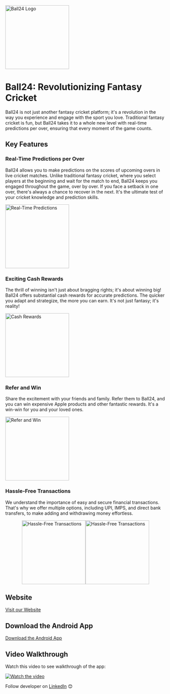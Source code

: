 <img src="https://ball24.in/images/azxcvb.png" alt="Ball24 Logo" width="200" />

# Ball24: Revolutionizing Fantasy Cricket

Ball24 is not just another fantasy cricket platform; it's a revolution in the way you experience and engage with the sport you love. Traditional fantasy cricket is fun, but Ball24 takes it to a whole new level with real-time predictions per over, ensuring that every moment of the game counts.

## Key Features

### Real-Time Predictions per Over
Ball24 allows you to make predictions on the scores of upcoming overs in live cricket matches. Unlike traditional fantasy cricket, where you select players at the beginning and wait for the match to end, Ball24 keeps you engaged throughout the game, over by over. If you face a setback in one over, there's always a chance to recover in the next. It's the ultimate test of your cricket knowledge and prediction skills.

<img src="https://i.ibb.co/Xb6Z8Zd/IMG-20240704-WA0006.jpg" alt="Real-Time Predictions" width="200" />

### Exciting Cash Rewards
The thrill of winning isn't just about bragging rights; it's about winning big! Ball24 offers substantial cash rewards for accurate predictions. The quicker you adapt and strategize, the more you can earn. It's not just fantasy; it's reality!

<img src="https://i.ibb.co/Lt3Lqbn/IMG-20240704-WA0002.jpg" alt="Cash Rewards" width="200" />

### Refer and Win
Share the excitement with your friends and family. Refer them to Ball24, and you can win expensive Apple products and other fantastic rewards. It's a win-win for you and your loved ones.

<img src="https://i.ibb.co/xCjSp0K/IMG-20240704-WA0001.jpg" alt="Refer and Win" width="200" />

### Hassle-Free Transactions
We understand the importance of easy and secure financial transactions. That's why we offer multiple options, including UPI, IMPS, and direct bank transfers, to make adding and withdrawing money effortless.

<div style="display: flex; justify-content: center;">
  <img src="https://i.ibb.co/W3Mv8Ly/IMG-20240704-WA0004.jpg" alt="Hassle-Free Transactions" width="200" />
  <img src="https://i.ibb.co/pRk9mfG/IMG-20240704-WA0003.jpg" alt="Hassle-Free Transactions" width="200" />
</div>

## Website

[Visit our Website](https://ball24.in)

## Download the Android App

[Download the Android App](https://ball24.in/Apk/ball24.apk)

## Video Walkthrough

Watch this video to see walkthrough of the app:

[![Watch the video](https://i.ibb.co/yqsm7Hc/Screenshot-2024-07-06-021358.png)](https://drive.google.com/file/d/1LrlR-sZ7iS787UJJzFn93dqxp_j8TwIu/view)



Follow developer on [LinkedIn](https://www.linkedin.com/in/pratyakshgupta48/) 😊
